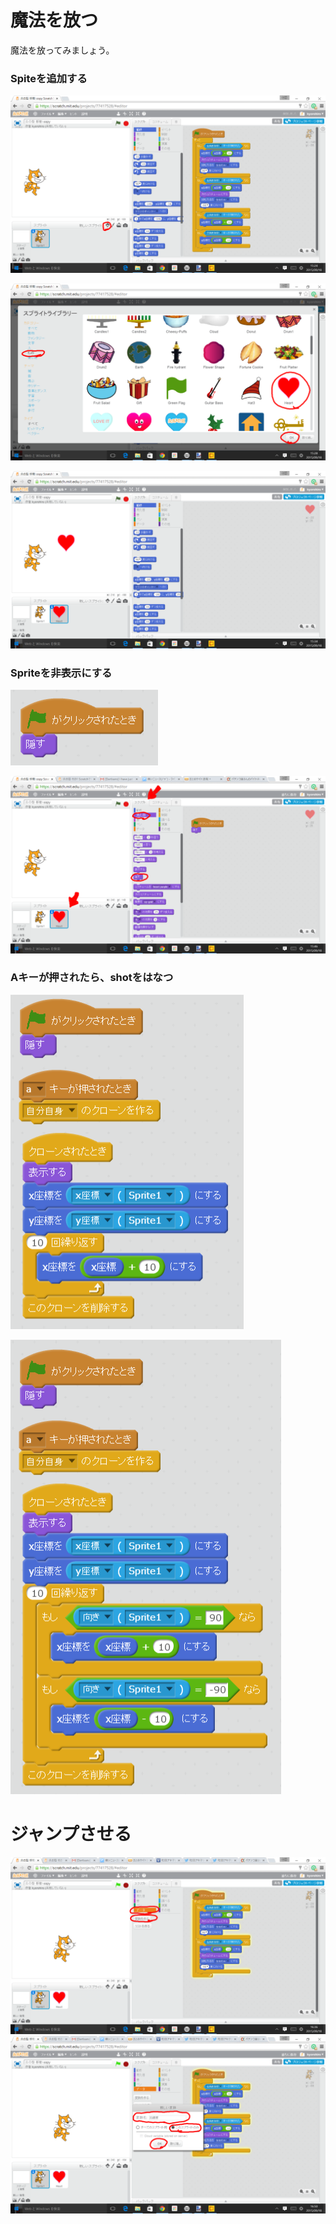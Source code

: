 # 魔法を放つ

魔法を放ってみましょう。

### Spiteを追加する
![](new_sprite_001.png)

![](new_sprite_002.png)

![](new_sprite_003.png)



### Spriteを非表示にする

![](newsprite_script_hide_001.png)

![](newsprite_script_001.png)


### Aキーが押されたら、shotをはなつ
![](newsprite_script_shot_001.png)

![](newsprite_script_shot_002.png)


# ジャンプさせる

![](newsprite_script_jump_001.png)
![](newsprite_script_jump_002.png)